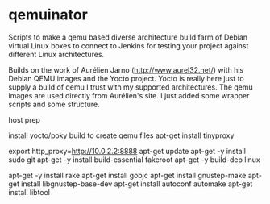 qemuinator
==========

Scripts to make a qemu based diverse architecture build farm of Debian virtual Linux boxes to connect to Jenkins for testing your project against different Linux architectures.

Builds on the work of Aurélien Jarno (http://www.aurel32.net/) with his Debian QEMU images and the Yocto project.  Yocto is really here just to supply a build of qemu I trust with my supported architectures.  The qemu images are used directly from Aurélien's site.  I just added some wrapper scripts and some structure.

host prep

install yocto/poky build to create qemu files
apt-get install tinyproxy



export http_proxy=http://10.0.2.2:8888
apt-get update
apt-get -y install sudo git
apt-get -y install build-essential fakeroot
apt-get -y build-dep linux

apt-get -y install rake
apt-get install gobjc
apt-get install gnustep-make
apt-get install libgnustep-base-dev
apt-get install autoconf automake
apt-get install libtool